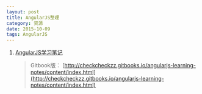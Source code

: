 ```yaml
---
layout: post
title: AngularJS整理
category: 资源
date: 2015-10-09
tags: AngularJS
---
```

 

 1. [AngularJS学习笔记](http://www.zouyesheng.com/angular.html)
 	> Gitbook版： [http://checkcheckzz.gitbooks.io/angularjs-learning-notes/content/index.html](http://checkcheckzz.gitbooks.io/angularjs-learning-notes/content/index.html)